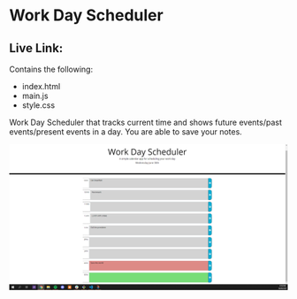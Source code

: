# Work Day Scheduler

## Live Link:

Contains the following:
- index.html
- main.js
- style.css

Work Day Scheduler that tracks current time and shows future events/past events/present events in a day.
You are able to save your notes.

![homepage](./assets/home.png)